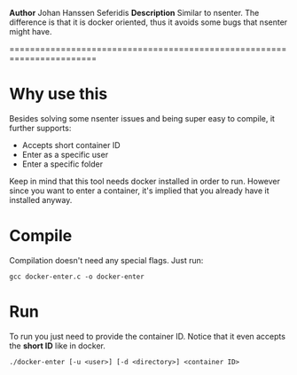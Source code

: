 **Author**
Johan Hanssen Seferidis
**Description**
Similar to nsenter. The difference is that it is docker oriented, thus it avoids some bugs that nsenter might have.

=======================================================================
             
# Why use this
Besides solving some nsenter issues and being super easy to compile, it further supports:
* Accepts short container ID
* Enter as a specific user
* Enter a specific folder

Keep in mind that this tool needs docker installed in order to run. However since you want to enter a container, it's implied that you already have it installed anyway.


# Compile
Compilation doesn't need any special flags. Just run:
```
gcc docker-enter.c -o docker-enter
```


# Run
To run you just need to provide the container ID. Notice that it
even accepts the **short ID** like in docker.
```
./docker-enter [-u <user>] [-d <directory>] <container ID>
```
